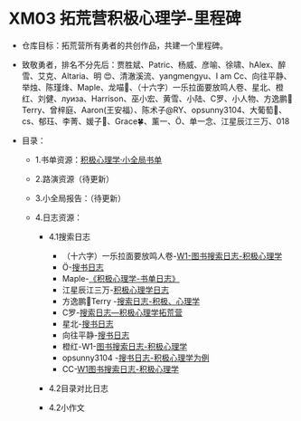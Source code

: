 # XM03 拓荒营积极心理学-里程碑

- 仓库目标：拓荒营所有勇者的共创作品，共建一个里程碑。

- 致敬勇者，排名不分先后：贾胜斌、Patric、杨威、彦喻、徐啸、hAlex、醉雪、艾克、Altaria、明  😍、清澈溪流、yangmengyu、I am Cc、向往平静、举烛、陈瑾烽、Maple、龙喵🐨、（十六字）一乐拉面要放鸣人卷、星北、橙红、刘健、луиза、Harrison、巫小宏、黄雪、小陆、C罗、小人物、方逸鹏🍃Terry、曾梓庭、Aaron(王安福）、陈术子@RY、opsunny3104、大葡萄🍇、cs、郁珏、李菁、媛子🐋、Grace🍀、薰一、Ö、单一念、江星辰江三万、018
- 目录：

  - 1.书单资源：[积极心理学·小全局书单](https://www.douban.com/doulist/143320999/)
  
  - 2.路演资源（待更新）
  
  - 3.小全局报告：（待更新）
  
  - 4.日志资源：
  
    - 4.1搜索日志
  
      - （十六字）一乐拉面要放鸣人卷-[W1-图书搜索日志-积极心理学](https://docs.qq.com/doc/DQ0ZBbm1sTm1YTEhy)
      - Ö-[搜书日志](https://docs.qq.com/doc/DWmd1dVd3Vk1HZFZV)
      - Maple-[《积极心理学-书单日志》](https://shimo.im/docs/yqtGv9GGK3PxWDPg/)
      - 江星辰江三万-[积极心理学日志](https://shimo.im/docs/8gcXGqDt6ccwHvJ9/)
      - 方逸鹏🍃Terry	-[搜索日志-积极、心理学](https://docs.qq.com/doc/DZHN6VEt2VVJnTG5W)
      - C罗-[搜索日志—积极心理学拓荒营](https://shimo.im/docs/jc8ChxWY38JVRgQx/)
      - 星北-[搜书日志](https://shimo.im/docs/rDtw3hkc8ThRKpvV)
      - 向往平静-[搜书日志](https://shimo.im/docs/N2A1vRom19HJm73D)
      - 橙红-W1-[图书搜索日志-积极心理学](https://shimo.im/docs/P6KdVVKdpXyKCWpx/)
      - opsunny3104	-[搜书日志-积极心理学为例 ](https://docs.qq.com/doc/DT0tZeFlaRVl1dUh5)
      - CC-[W1图书搜索日志-积极心理学](https://shimo.im/docs/3C6HG3JhyygkHwvk/)
  
    - 4.2目录对比日志
  
    - 4.2小作文
  
      
